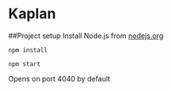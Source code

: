 # Kaplan

##Project setup
Install Node.js from [nodejs.org](http://nodejs.org)

`npm install`

`npm start`

Opens on port 4040 by default
